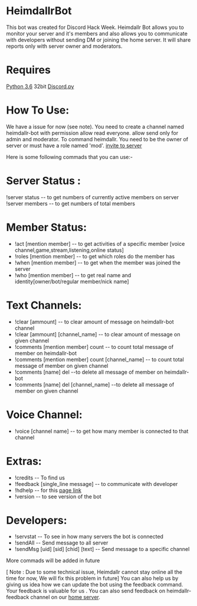 # HeimdallrBot
This bot was created for Discord Hack Week. Heimdallr Bot allows you to monitor your server and it's members and also allows you to communicate with developers without sending DM or joining the home server. It will share reports only with server owner and moderators.

# Requires
[Python 3.6](http://python.org/getit) 32bit
[Discord.py](https://discordpy.readthedocs.io/en/latest/)


# How To Use:

We have a issue for now (see note). You need to create a channel named heimdallr-bot with permission allow read everyone. allow send only for admin and moderator.
To command heimdallr. You need to be the owner of server or must have a role named 'mod'.
[invite to server](https://discordapp.com/oauth2/authorize?client_id=593000044106612746&permissions=8&scope=bot)

Here is some following commads that you can use:-

# Server Status :

!server status -- to get numbers of currently active members on server
!server members -- to get  numbers of total members


# Member Status:

- !act [mention member] -- to get activities of a specific member [voice channel,game,stream,listening,online status]
- !roles [mention member]  -- to get which roles do the member has
- !when [mention member] -- to get when the member was joined the server
- !who [mention member]  -- to get real name and identity[owner/bot/regular member/nick name] 
 

# Text Channels:

- !clear [ammount] -- to clear amount of message on heimdallr-bot channel
- !clear [ammount] [channel_name] -- to clear amount of message on given channel
- !comments [mention member] count -- to count total message of member on heimdallr-bot
- !comments [mention member] count [channel_name] -- to count total message of member on given channel
- !comments [name] del --to delete all message of member on heimdallr-bot
- !comments [name] del [channel_name] --to delete all message of member on given channel


# Voice Channel:

- !voice [channel name] -- to get how many member is connected to that channel


# Extras:

- !credits -- To find us
- !feedback [single_line message] -- to communicate with developer
- !hdhelp -- for this [page link](http://cwfbd.blogspot.com/2019/06/heimdallrbot.html)
- !version -- to see version of the bot



# Developers:

- !servstat -- To see in how many servers the bot is connected
- !sendAll -- Send message to all server
- !sendMsg [uid] [sid] [chid] [text] -- Send message to a specific channel

More commads will be added in future

[ Note : Due to some technical issue, Heimdallr cannot stay online all the time for now, We will fix this problem in future]
You can also help us by giving us idea how we can update the bot using the feedback command.
Your feedback is valuable for us . You can also send feedback on heimdallr-feedback channel on our [home server](http://discord.gg/VndGYTs).
